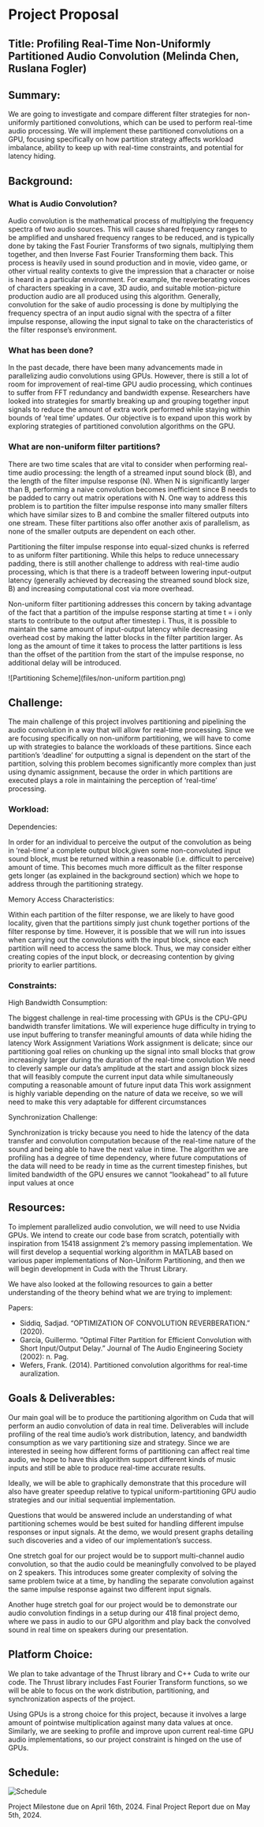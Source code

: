 # Project Proposal

## Title: Profiling Real-Time Non-Uniformly Partitioned Audio Convolution (Melinda Chen, Ruslana Fogler)

## Summary: 

We are going to investigate and compare different filter strategies for non-uniformly partitioned convolutions, which can be used to perform real-time audio processing. We will implement these partitioned convolutions on a GPU, focusing specifically on how partition strategy affects workload imbalance, ability to keep up with real-time constraints, and potential for latency hiding.

## Background:

### What is Audio Convolution?

Audio convolution is the mathematical process of multiplying the frequency spectra of two audio sources. This will cause shared frequency ranges to be amplified and unshared frequency ranges to be reduced, and is typically done by taking the Fast Fourier Transforms of two signals, multiplying them together, and then Inverse Fast Fourier Transforming them back. This process is heavily used in sound production and in movie, video game, or other virtual reality contexts to give the impression that a character or noise is heard in a particular environment. For example, the reverberating voices of characters speaking in a cave, 3D audio, and suitable motion-picture production audio are all produced using this algorithm. Generally, convolution for the sake of audio processing is done by multiplying the frequency spectra of an input audio signal with the spectra of a filter impulse response, allowing the input signal to take on the characteristics of the filter response’s environment.

### What has been done?

In the past decade, there have been many advancements made in parallelizing audio convolutions using GPUs. However, there is still a lot of room for improvement of real-time GPU audio processing, which continues to suffer from FFT redundancy and bandwidth expense. Researchers have looked into strategies for smartly breaking up and grouping together input signals to reduce the amount of extra work performed while staying within bounds of ‘real time’ updates. Our objective is to expand upon this work by exploring strategies of partitioned convolution algorithms on the GPU.

### What are non-uniform filter partitions?

There are two time scales that are vital to consider when performing real-time audio processing: the length of a streamed input sound block (B), and the length of the filter impulse response (N). When N is significantly larger than B, performing a naive convolution becomes inefficient since B needs to be padded to carry out matrix operations with N. 
One way to address this problem is to partition the filter impulse response into many smaller filters which have similar sizes to B and combine the smaller filtered outputs into one stream. These filter partitions also offer another axis of parallelism, as none of the smaller outputs are dependent on each other.

Partitioning the filter impulse response into equal-sized chunks is referred to as uniform filter partitioning. While this helps to reduce unnecessary padding, there is still another challenge to address with real-time audio processing, which is that there is a tradeoff between lowering input-output latency (generally achieved by decreasing the streamed sound block size, B) and increasing computational cost via more overhead.

Non-uniform filter partitioning addresses this concern by taking advantage of the fact that a partition of the impulse response starting at time t = i only starts to contribute to the output after timestep i. Thus, it is possible to maintain the same amount of input-output latency while decreasing overhead cost by making the latter blocks in the filter partition larger. As long as the amount of time it takes to process the latter partitions is less than the offset of the partition from the start of the impulse response, no additional delay will be introduced.


![Partitioning Scheme](files/non-uniform partition.png)

## Challenge:

The main challenge of this project involves partitioning and pipelining the audio convolution in a way that will allow for real-time processing. Since we are focusing specifically on non-uniform partitioning, we will have to come up with strategies to balance the workloads of these partitions. Since each partition’s ‘deadline’ for outputting a signal is dependent on the start of the partition, solving this problem becomes significantly more complex than just using dynamic assignment, because the order in which partitions are executed plays a role in maintaining the perception of ‘real-time’ processing.

### Workload:

Dependencies:

In order for an individual to perceive the output of the convolution as being in ‘real-time’ a complete output block,given some non-convoluted input sound block, must be returned within a reasonable (i.e. difficult to perceive) amount of time. This becomes much more difficult as the filter response gets longer (as explained in the background section) which we hope to address through the partitioning strategy.

Memory Access Characteristics:

Within each partition of the filter response, we are likely to have good locality, given that the partitions simply just chunk together portions of the filter response by time. However, it is possible that we will run into issues when carrying out the convolutions with the input block, since each partition will need to access the same block. Thus, we may consider either creating copies of the input block, or decreasing contention by giving priority to earlier partitions. 

### Constraints:

High Bandwidth Consumption:

The biggest challenge in real-time processing with GPUs is the CPU-GPU bandwidth transfer limitations. 
We will experience huge difficulty in trying to use input buffering to transfer meaningful amounts of data while hiding the latency
Work Assignment Variations
Work assignment is delicate; since our partitioning goal relies on chunking up the signal into small blocks that grow increasingly larger during the duration of the real-time convolution
We need to cleverly sample our data’s amplitude at the start and assign block sizes that will feasibly compute the current input data while simultaneously computing a reasonable amount of future input data
This work assignment is highly variable depending on the nature of data we receive, so we will need to make this very adaptable for different circumstances

Synchronization Challenge:

Synchronization is tricky because you need to hide the latency of the data transfer and convolution computation because of the real-time nature of the sound and being able to have the next value in time. 
The algorithm we are profiling has a degree of time dependency, where future computations of the data will need to be ready in time as the current timestep finishes, but limited bandwidth of the GPU ensures we cannot “lookahead” to all future input values at once

## Resources:

To implement parallelized audio convolution, we will need to use Nvidia GPUs. We intend to create our code base from scratch, potentially with inspiration from 15418 assignment 2’s memory passing implementation. We will first develop a sequential working algorithm in MATLAB based on various paper implementations of Non-Uniform Partitioning, and then we will begin development in Cuda with the Thrust Library. 

We have also looked at the following resources to gain a better understanding of the theory behind what we are trying to implement:

Papers:
- Siddiq, Sadjad. “OPTIMIZATION OF CONVOLUTION REVERBERATION.” (2020).
- García, Guillermo. “Optimal Filter Partition for Efficient Convolution with Short Input/Output Delay.” Journal of The Audio Engineering Society (2002): n. Pag. 
- Wefers, Frank. (2014). Partitioned convolution algorithms for real-time auralization.  


## Goals & Deliverables:

Our main goal will be to produce the partitioning algorithm on Cuda that will perform an audio convolution of data in real time. Deliverables will include profiling of the real time audio’s work distribution, latency, and bandwidth consumption as we vary partitioning size and strategy. Since we are interested in seeing how different forms of partitioning can affect real time audio, we hope to have this algorithm support different kinds of music inputs and still be able to produce real-time accurate results. 

Ideally, we will be able to graphically demonstrate that this procedure will also have greater speedup relative to typical uniform-partitioning GPU audio strategies and our initial sequential implementation. 

Questions that would be answered include an understanding of what partitioning schemes would be best suited for handling different impulse responses or input signals. At the demo, we would present graphs detailing such discoveries and a video of our implementation’s success. 

One stretch goal for our project would be to support multi-channel audio convolution, so that the audio could be meaningfully convolved to be played on 2 speakers. This introduces some greater complexity of solving the same problem twice at a time, by handling the separate convolution against the same impulse response against two different input signals. 

Another huge stretch goal for our project would be to demonstrate our audio convolution findings in a setup during our 418 final project demo, where we pass in audio to our GPU algorithm and play back the convolved sound in real time on speakers during our presentation. 



## Platform Choice: 

We plan to take advantage of the Thrust library and C++ Cuda to write our code. The Thrust library includes Fast Fourier Transform functions, so we will be able to focus on the work distribution, partitioning, and synchronization aspects of the project. 

Using GPUs is a strong choice for this project, because it involves a large amount of pointwise multiplication against many data values at once. Similarly, we are seeking to profile and improve upon current real-time GPU audio implementations, so our project constraint is hinged on the use of GPUs. 


## Schedule:

![Schedule](files/schedule.png)

Project Milestone due on April 16th, 2024.
Final Project Report due on May 5th, 2024. 

